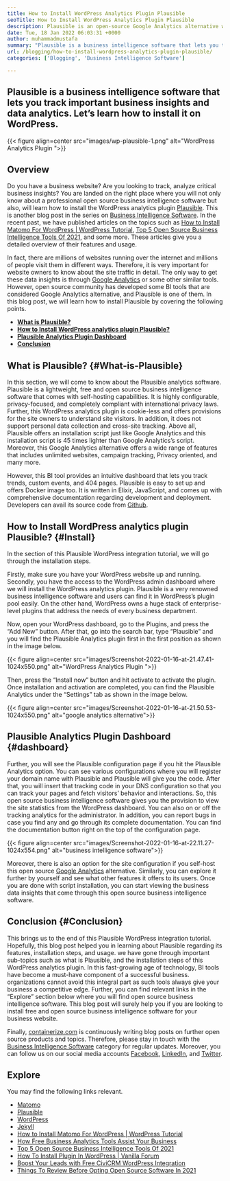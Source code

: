 ```yaml
---
title: How to Install WordPress Analytics Plugin Plausible
seoTitle: How to Install WordPress Analytics Plugin Plausible
description: Plausible is an open-source Google Analytics alternative with enterprise-level features. A step-by-step tutorial on how to install WordPress analytics plugin.
date: Tue, 18 Jan 2022 06:03:31 +0000
author: muhammadmustafa
summary: "Plausible is a business intelligence software that lets you track important business insights and data analytics. Let's learn how to install it on WordPress."
url: /blogging/how-to-install-wordpress-analytics-plugin-plausible/
categories: ['Blogging', 'Business Intelligence Software']

---
```

## Plausible is a business intelligence software that lets you track important business insights and data analytics. Let’s learn how to install it on WordPress.

{{< figure align=center src="images/wp-plausible-1.png" alt="WordPress Analytics Plugin ">}}  

## Overview

Do you have a business website? Are you looking to track, analyze critical business insights? You are landed on the right place where you will not only know about a professional open source business intelligence software but also, will learn how to install the WordPress analytics plugin [Plausible][1]. This is another blog post in the series on [Business Intelligence Software][2]. In the recent past, we have published articles on the topics such as [How to Install Matomo For WordPress | WordPress Tutorial][3], [Top 5 Open Source Business Intelligence Tools Of 2021][4], and some more. These articles give you a detailed overview of their features and usage.

In fact, there are millions of websites running over the internet and millions of people visit them in different ways. Therefore, it is very important for website owners to know about the site traffic in detail. The only way to get these data insights is through [Google Analytics][5] or some other similar tools. However, open source community has developed some BI tools that are considered Google Analytics alternative, and Plausible is one of them. In this blog post, we will learn how to install Plausible by covering the following points.

  * **[What is Plausible?][6]**
  * **[How to Install WordPress analytics plugin Plausible?][7]**
  * **[Plausible Analytics Plugin Dashboard][8]**
  * **[Conclusion][9]**

## What is Plausible? {#What-is-Plausible}

In this section, we will come to know about the Plausible analytics software. Plausible is a lightweight, free and open source business intelligence software that comes with self-hosting capabilities. It is highly configurable, privacy-focused, and completely compliant with international privacy laws. Further, this WordPress analytics plugin is cookie-less and offers provisions for the site owners to understand site visitors. In addition, it does not support personal data collection and cross-site tracking. Above all, Plausible offers an installation script just like Google Analytics and this installation script is 45 times lighter than Google Analytics’s script. Moreover, this Google Analytics alternative offers a wide range of features that includes unlimited websites, campaign tracking, Privacy oriented, and many more. 

However, this BI tool provides an intuitive dashboard that lets you track trends, custom events, and 404 pages. Plausible is easy to set up and offers Docker image too. It is written in Elixir, JavaScript, and comes up with comprehensive documentation regarding development and deployment. Developers can avail its source code from [Github][10]. 

## How to Install WordPress analytics plugin Plausible? {#Install}

In the section of this Plausible WordPress integration tutorial, we will go through the installation steps. 

Firstly, make sure you have your WordPress website up and running. Secondly, you have the access to the WordPress admin dashboard where we will install the WordPress analytics plugin. Plausible is a very renowned business intelligence software and users can find it in WordPress’s plugin pool easily. On the other hand, WordPress owns a huge stack of enterprise-level plugins that address the needs of every business department. 

Now, open your WordPress dashboard, go to the Plugins, and press the “Add New” button. After that, go into the search bar, type “Plausible” and you will find the Plausible Analytics plugin first in the first position as shown in the image below.

{{< figure align=center src="images/Screenshot-2022-01-16-at-21.47.41-1024x550.png" alt="WordPress Analytics Plugin ">}}  

Then, press the “Install now” button and hit activate to activate the plugin. Once installation and activation are completed, you can find the Plausible Analytics under the “Settings” tab as shown in the image below.

{{< figure align=center src="images/Screenshot-2022-01-16-at-21.50.53-1024x550.png" alt="google analytics alternative">}}  

## Plausible Analytics Plugin Dashboard  {#dashboard}

Further, you will see the Plausible configuration page if you hit the Plausible Analytics option. You can see various configurations where you will register your domain name with Plausible and Plausible will give you the code. After that, you will insert that tracking code in your DNS configuration so that you can track your pages and fetch visitors’ behavior and interactions. So, this open source business intelligence software gives you the provision to view the site statistics from the WordPress dashboard. You can also on or off the tracking analytics for the administrator. In addition, you can report bugs in case you find any and go through its complete documentation. You can find the documentation button right on the top of the configuration page.

{{< figure align=center src="images/Screenshot-2022-01-16-at-22.11.27-1024x554.png" alt="business intelligence software">}}  

Moreover, there is also an option for the site configuration if you self-host this open source [Google Analytics][5] alternative. Similarly, you can explore it further by yourself and see what other features it offers to its users. Once you are done with script installation, you can start viewing the business data insights that come through this open source business intelligence software. 

## Conclusion {#Conclusion}

This brings us to the end of this Plausible WordPress integration tutorial. Hopefully, this blog post helped you in learning about Plausible regarding its features, installation steps, and usage. we have gone through important sub-topics such as what is Plausible, and the installation steps of this WordPress analytics plugin. In this fast-growing age of technology, BI tools have become a must-have component of a successful business. organizations cannot avoid this integral part as such tools always give your business a competitive edge. Further, you can find relevant links in the “Explore” section below where you will find open source business intelligence software. This blog post will surely help you if you are looking to install free and open source business intelligence software for your business website. 

Finally, [containerize.com][11] is continuously writing blog posts on further open source products and topics. Therefore, please stay in touch with the [][12][Business Intelligence Software][13] [][12]category for regular updates. Moreover, you can follow us on our social media accounts [Facebook][14], [LinkedIn][15], and [Twitter][16].

## Explore

You may find the following links relevant.

  * [Matomo][17]
  * [Plausible][1]
  * [WordPress][18]
  * [Jekyll][19]
  * [How to Install Matomo For WordPress | WordPress Tutorial][3]
  * [How Free Business Analytics Tools Assist Your Business][20]
  * [Top 5 Open Source Business Intelligence Tools Of 2021][4]
  * [How To Install Plugin In WordPress | Vanilla Forum][21]
  * [Boost Your Leads with Free CiviCRM WordPress Integration][22]
  * [Things To Review Before Opting Open Source Software In 2021][23]

 [1]: https://products.containerize.com/business-intelligence/plausible
 [2]: https://blog.containerize.com/category/business-intelligence-software/
 [3]: https://blog.containerize.com/2021/10/26/how-to-install-matomo-for-wordpress-wordpress-tutorial/
 [4]: https://blog.containerize.com/2021/04/21/top-5-open-source-business-intelligence-solutions-of-2021/
 [5]: https://analytics.google.com/analytics/web/
 [6]: #What-is-Plausible
 [7]: #Install
 [8]: #dashboard
 [9]: #Conclusion
 [10]: https://github.com/plausible/analytics
 [11]: https://www.containerize.com/
 [12]: https://products.containerize.com/social-network-platforms/
 [13]: https://products.containerize.com/business-intelligence/
 [14]: https://web.facebook.com/containerize
 [15]: https://www.linkedin.com/company/containerize/
 [16]: https://twitter.com/containerize_co
 [17]: https://products.containerize.com/business-intelligence/matomo
 [18]: https://products.containerize.com/blogging/wordpress/
 [19]: https://products.containerize.com/blogging/jekyll/
 [20]: https://blog.containerize.com/2021/03/12/how-free-business-analytics-tools-assist-your-business/
 [21]: https://blog.containerize.com/2021/01/13/how-to-a-install-plugin-in-wordpress-vanilla-forum/
 [22]: https://blog.containerize.com/2020/10/13/boost-your-leads-with-civicrm-wordpress-integration/
 [23]: https://blog.containerize.com/2021/09/29/things-to-review-before-opting-open-source-software-in-2021/